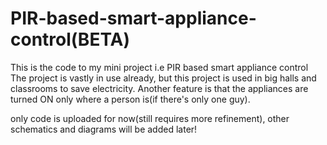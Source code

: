 # PIR-based-smart-appliance-control(BETA)
This is the code to my mini project i.e PIR based smart appliance control
The project is vastly in use already, but this project is used in big halls and classrooms to save electricity.
Another feature is that the appliances are turned ON only where a person is(if there's only one guy).

only code is uploaded for now(still requires more refinement), other schematics and diagrams will be added later!
